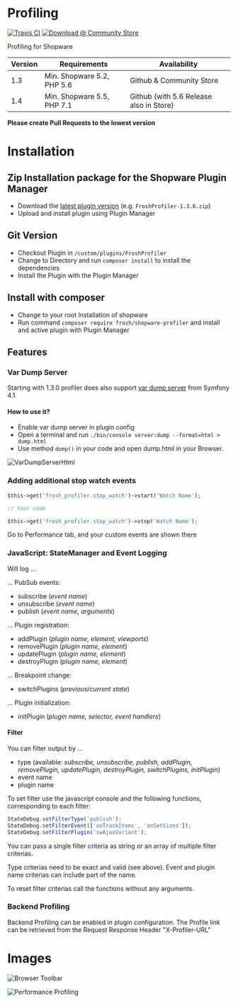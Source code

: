 # Profiling

[![Travis CI](https://api.travis-ci.org/FriendsOfShopware/FroshProfiler.svg?branch=master)](https://travis-ci.org/FriendsOfShopware/FroshProfiler)
[![Download @ Community Store](https://img.shields.io/badge/endpoint.svg?url=https://api.friendsofshopware.de/FroshProfiler)](https://store.shopware.com/en/frosh14879865239f/profiler.html)


Profiling for Shopware

| Version 	| Requirements               	| Availability                            	|
|---------	|----------------------------	|-----------------------------------------	|
| 1.3     	| Min. Shopware 5.2, PHP 5.6 	| Github & Community Store                	|
| 1.4     	| Min. Shopware 5.5, PHP 7.1 	| Github (with 5.6 Release also in Store) 	|

**Please create Pull Requests to the lowest version**

# Installation

## Zip Installation package for the Shopware Plugin Manager

* Download the [latest plugin version](https://github.com/FriendsOfShopware/FroshProfiler/releases/latest/) (e.g. `FroshProfiler-1.3.6.zip`)
* Upload and install plugin using Plugin Manager

## Git Version
* Checkout Plugin in `/custom/plugins/FroshProfiler`
* Change to Directory and run `composer install` to install the dependencies
* Install the Plugin with the Plugin Manager

## Install with composer
* Change to your root Installation of shopware
* Run command `composer require frosh/shopware-profiler` and install and active plugin with Plugin Manager 

## Features

### Var Dump Server

Starting with 1.3.0 profiler does also support [var dump server](https://symfony.com/blog/new-in-symfony-4-1-vardumper-server) from Symfony 4.1.

#### How to use it?

* Enable var dump server in plugin config
* Open a terminal and run ```./bin/console server:dump --format=html > dump.html```
* Use method ```dump()``` in your code and open dump.html in your Browser.

![VarDumpServerHtml](https://i.imgur.com/qrTtG1Z.png)

### Adding additional stop watch events

````php
$this->get('frosh_profiler.stop_watch')->start('Watch Name');

// Your code

$this->get('frosh_profiler.stop_watch')->stop('Watch Name');
````

Go to Performance tab, and your custom events are shown there

### JavaScript: StateManager and Event Logging

Will log ...

... PubSub events: 

* subscribe (*event name*)
* unsubscribe (*event name*)
* publish (*event name, arguments*)

... Plugin registration:

* addPlugin (*plugin name, element, viewports*)
* removePlugin (*plugin name, element*)
* updatePlugin (*plugin name, element*)
* destroyPlugin (*plugin name, element*)

... Breakpoint change:

* switchPlugins (*previous/current state*)

... Plugin initialization:

* initPlugin (*plugin name, selector, event handlers*)

#### Filter

You can filter output by ...

* type (available: *subscribe, unsubscribe, publish, addPlugin, removePlugin, updatePlugin, destroyPlugin, switchPlugins, initPlugin*)
* event name
* plugin name

To set filter use the javascript console and the following functions, corresponding to each filter:

```javascript
StateDebug.setFilterType('publish');
StateDebug.setFilterEvent(['onTrackItems', 'onSetSizes']);
StateDebug.setFilterPlugin('swAjaxVariant');
```

You can pass a single filter criteria as string or an array of multiple filter criterias.

Type criterias need to be exact and valid (see above). Event and plugin name criterias can
include part of the name.

To reset filter criterias call the functions without any arguments.


### Backend Profiling

Backend Profiling can be enabled in plugin configuration. The Profile link can be retrieved from the Request Response Header "X-Profiler-URL"

# Images
![Browser Toolbar](http://i.imgur.com/1F5d8jj.jpg)

![Performance Profiling](http://i.imgur.com/3eUWwQ3.png)
